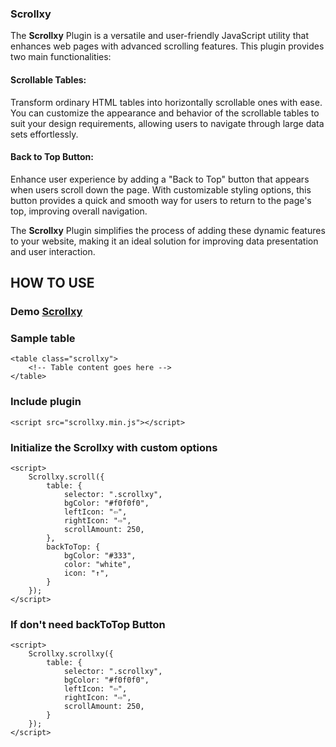 ### Scrollxy

The <b>Scrollxy</b> Plugin is a versatile and user-friendly JavaScript utility that enhances web pages with advanced scrolling features. This plugin provides two main functionalities:

#### Scrollable Tables:
 Transform ordinary HTML tables into horizontally scrollable ones with ease. You can customize the appearance and behavior of the scrollable tables to suit your design requirements, allowing users to navigate through large data sets effortlessly.

#### Back to Top Button:
Enhance user experience by adding a "Back to Top" button that appears when users scroll down the page. With customizable styling options, this button provides a quick and smooth way for users to return to the page's top, improving overall navigation.

The <b>Scrollxy</b> Plugin simplifies the process of adding these dynamic features to your website, making it an ideal solution for improving data presentation and user interaction.

## HOW TO USE

### Demo  <a href="https://htmlpreview.github.io/?https://raw.githubusercontent.com/souravmsh/scrollxy/main/scrollxy.html">Scrollxy</a> 
    
### Sample table 
    <table class="scrollxy">
        <!-- Table content goes here -->
    </table>

### Include plugin 
    <script src="scrollxy.min.js"></script>

### Initialize the Scrollxy with custom options
    <script>
        Scrollxy.scroll({
            table: {
                selector: ".scrollxy",
                bgColor: "#f0f0f0",
                leftIcon: "⇦",
                rightIcon: "⇨",
                scrollAmount: 250,
            },
            backToTop: {
                bgColor: "#333",
                color: "white",
                icon: "↑",
            }
        });
    </script>

### If don't need backToTop Button 
    <script>
        Scrollxy.scrollxy({
            table: {
                selector: ".scrollxy",
                bgColor: "#f0f0f0",
                leftIcon: "⇦",
                rightIcon: "⇨",
                scrollAmount: 250,
            }
        });
    </script>
